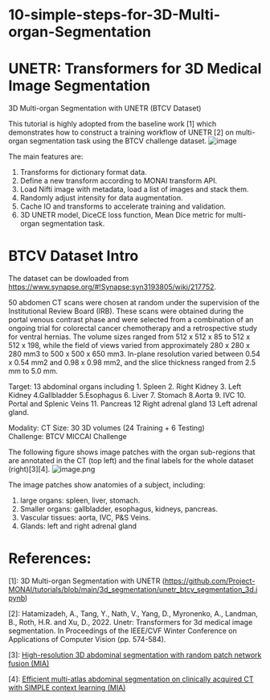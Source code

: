# 10-simple-steps-for-3D-Multi-organ-Segmentation

# UNETR: Transformers for 3D Medical Image Segmentation

3D Multi-organ Segmentation with UNETR  (BTCV Dataset)


This tutorial is highly adopted from the baseline work [1] which demonstrates how to construct a training workflow of UNETR [2] on multi-organ segmentation task using the BTCV challenge dataset.
![image](https://lh3.googleusercontent.com/pw/AM-JKLU2eTW17rYtCmiZP3WWC-U1HCPOHwLe6pxOfJXwv2W-00aHfsNy7jeGV1dwUq0PXFOtkqasQ2Vyhcu6xkKsPzy3wx7O6yGOTJ7ZzA01S6LSh8szbjNLfpbuGgMe6ClpiS61KGvqu71xXFnNcyvJNFjN=w1448-h496-no?authuser=0)

The main features are:
1. Transforms for dictionary format data.
1. Define a new transform according to MONAI transform API.
1. Load Nifti image with metadata, load a list of images and stack them.
1. Randomly adjust intensity for data augmentation.
1. Cache IO and transforms to accelerate training and validation.
1. 3D UNETR model, DiceCE loss function, Mean Dice metric for multi-organ segmentation task.

# BTCV Dataset Intro
The dataset can be dowloaded from https://www.synapse.org/#!Synapse:syn3193805/wiki/217752.  

50 abdomen CT scans were chosen at random under the supervision of the Institutional Review Board (IRB). These scans were obtained during the portal venous contrast phase and were selected from a combination of an ongoing trial for colorectal cancer chemotherapy and a retrospective study for ventral hernias. The volume sizes ranged from 512 x 512 x 85 to 512 x 512 x 198, while the field of views varied from approximately 280 x 280 x 280 mm3 to 500 x 500 x 650 mm3. In-plane resolution varied between 0.54 x 0.54 mm2 and 0.98 x 0.98 mm2, and the slice thickness ranged from 2.5 mm to 5.0 mm.

Target: 13 abdominal organs including 1. Spleen 2. Right Kidney 3. Left Kidney 4.Gallbladder 5.Esophagus 6. Liver 7. Stomach 8.Aorta 9. IVC 10. Portal and Splenic Veins 11. Pancreas 12 Right adrenal gland 13 Left adrenal gland.

Modality: CT
Size: 30 3D volumes (24 Training + 6 Testing)  
Challenge: BTCV MICCAI Challenge

The following figure shows image patches with the organ sub-regions that are annotated in the CT (top left) and the final labels for the whole dataset (right)[3][4].
![image.png](attachment:image.png)

The image patches show anatomies of a subject, including: 
1. large organs: spleen, liver, stomach. 
2. Smaller organs: gallbladder, esophagus, kidneys, pancreas. 
3. Vascular tissues: aorta, IVC, P&S Veins. 
4. Glands: left and right adrenal gland

# References:

[1]: 3D Multi-organ Segmentation with UNETR
(https://github.com/Project-MONAI/tutorials/blob/main/3d_segmentation/unetr_btcv_segmentation_3d.ipynb)

[2]: Hatamizadeh, A., Tang, Y., Nath, V., Yang, D., Myronenko, A., Landman, B., Roth, H.R. and Xu, D., 2022. Unetr: Transformers for 3d medical image segmentation. In Proceedings of the IEEE/CVF Winter Conference on Applications of Computer Vision (pp. 574-584).

[3]: [High-resolution 3D abdominal segmentation with random patch network fusion (MIA)](https://www.sciencedirect.com/science/article/abs/pii/S1361841520302589)

[4]: [Efficient multi-atlas abdominal segmentation on clinically acquired CT with SIMPLE context learning (MIA)](https://www.sciencedirect.com/science/article/abs/pii/S1361841515000766?via%3Dihub)
